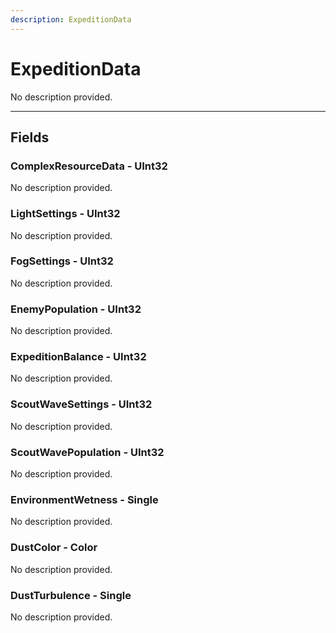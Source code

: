 ```yaml
---
description: ExpeditionData
---
```


# ExpeditionData

No description provided.

***

## Fields

### ComplexResourceData - UInt32

No description provided.

### LightSettings - UInt32

No description provided.

### FogSettings - UInt32

No description provided.

### EnemyPopulation - UInt32

No description provided.

### ExpeditionBalance - UInt32

No description provided.

### ScoutWaveSettings - UInt32

No description provided.

### ScoutWavePopulation - UInt32

No description provided.

### EnvironmentWetness - Single

No description provided.

### DustColor - Color

No description provided.

### DustTurbulence - Single

No description provided.
